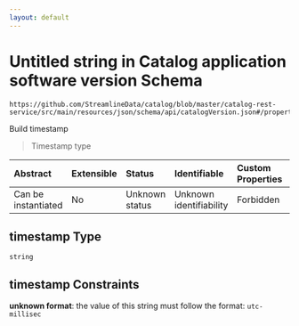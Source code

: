 ```yaml
---
layout: default
---
```


# Untitled string in Catalog application software version Schema

```text
https://github.com/StreamlineData/catalog/blob/master/catalog-rest-service/src/main/resources/json/schema/api/catalogVersion.json#/properties/timestamp
```

Build timestamp

> Timestamp type

| Abstract | Extensible | Status | Identifiable | Custom Properties | Additional Properties | Access Restrictions | Defined In |
| :--- | :--- | :--- | :--- | :--- | :--- | :--- | :--- |
| Can be instantiated | No | Unknown status | Unknown identifiability | Forbidden | Allowed | none | [catalogVersion.json\*](https://github.com/parthp2107/JsonMd/tree/7c007d55cf8a594dae64d75ff2874e8f1bc91e95/catalogVersion.json) |

## timestamp Type

`string`

## timestamp Constraints

**unknown format**: the value of this string must follow the format: `utc-millisec`

